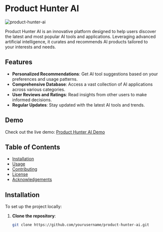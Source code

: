 # Product Hunter AI

![product-hunter-ai](https://github.com/user-attachments/assets/0b5f3c1d-db49-495c-bc79-2161ab0c8972)

Product Hunter AI is an innovative platform designed to help users discover the latest and most popular AI tools and applications. Leveraging advanced artificial intelligence, it curates and recommends AI products tailored to your interests and needs.

## Features

- **Personalized Recommendations**: Get AI tool suggestions based on your preferences and usage patterns.
- **Comprehensive Database**: Access a vast collection of AI applications across various categories.
- **User Reviews and Ratings**: Read insights from other users to make informed decisions.
- **Regular Updates**: Stay updated with the latest AI tools and trends.

## Demo

Check out the live demo: [Product Hunter AI Demo](https://your-demo-link.com)

## Table of Contents

- [Installation](#installation)
- [Usage](#usage)
- [Contributing](#contributing)
- [License](#license)
- [Acknowledgements](#acknowledgements)

## Installation

To set up the project locally:

1. **Clone the repository**:

   ```bash
   git clone https://github.com/yourusername/product-hunter-ai.git
